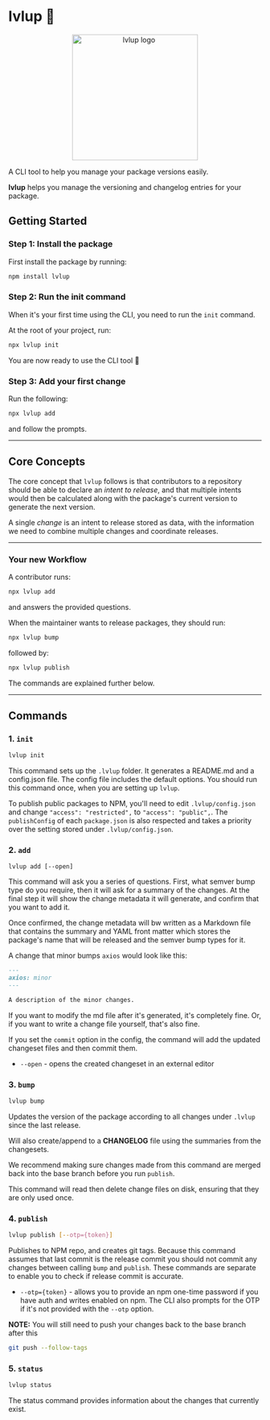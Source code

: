 # lvlup 🎩

<p align="center">
  <img src="https://i.ibb.co/Z8cNZVZ/level-up.png" width="250" alt="lvlup logo" />
</p>

A CLI tool to help you manage your package versions easily.

**lvlup** helps you manage the versioning and changelog entries for your package.

## Getting Started

### Step 1: Install the package

First install the package by running:

```bash
npm install lvlup
```

### Step 2: Run the init command

When it's your first time using the CLI, you need to run the `init` command.

At the root of your project, run:

```bash
npx lvlup init
```

You are now ready to use the CLI tool 🙂

### Step 3: Add your first change

Run the following:

```bash
npx lvlup add
```

and follow the prompts.

---

## Core Concepts

The core concept that `lvlup` follows is that contributors to a repository should be able to declare an _intent to release_, and that multiple intents would then be calculated along with the package's current version to generate the next version.

A single _change_ is an intent to release stored as data, with the information we need to combine multiple changes and coordinate releases.

---

### Your new Workflow

A contributor runs:

```bash
npx lvlup add
```

and answers the provided questions.

When the maintainer wants to release packages, they should run:

```bash
npx lvlup bump
```

followed by:

```bash
npx lvlup publish
```

The commands are explained further below.

---

## Commands

### 1. `init`

```bash
lvlup init
```

This command sets up the `.lvlup` folder. It generates a README.md and a config.json file. The config file includes the default options. You should run this command once, when you are setting up `lvlup`.

To publish public packages to NPM, you'll need to edit `.lvlup/config.json` and change `"access": "restricted",` to `"access": "public",`. The `publishConfig` of each `package.json` is also respected and takes a priority over the setting stored under `.lvlup/config.json`.

### 2. `add`

```
lvlup add [--open]
```

This command will ask you a series of questions. First, what semver bump type do you require, then it will ask for a summary of the changes. At the final step it will show the change metadata it will generate, and confirm that you want to add it.

Once confirmed, the change metadata will bw written as a Markdown file that contains the summary and YAML front matter which stores the package's name that will be released and the semver bump types for it.

A change that minor bumps `axios` would look like this:

```md
---
axios: minor
---

A description of the minor changes.
```

If you want to modify the md file after it's generated, it's completely fine. Or, if you want to write a change file yourself, that's also fine.

If you set the `commit` option in the config, the command will add the updated changeset files and then commit them.

- `--open` - opens the created changeset in an external editor

### 3. `bump`

```bash
lvlup bump
```

Updates the version of the package according to all changes under `.lvlup` since the last release.

Will also create/append to a **CHANGELOG** file using the summaries from the changesets.

We recommend making sure changes made from this command are merged back into the base branch before you run `publish`.

This command will read then delete change files on disk, ensuring that they are only used once.

### 4. `publish`

```bash
lvlup publish [--otp={token}]
```

Publishes to NPM repo, and creates git tags. Because this command assumes that last commit is the release commit you should not commit any changes between calling `bump` and `publish`. These commands are separate to enable you to check if release commit is accurate.

- `--otp={token}` - allows you to provide an npm one-time password if you have auth and writes enabled on npm. The CLI also prompts for the OTP if it's not provided with the `--otp` option.

**NOTE:** You will still need to push your changes back to the base branch after this

```bash
git push --follow-tags
```

### 5. `status`

```bash
lvlup status
```

The status command provides information about the changes that currently exist.

<!-- - `--verbose` - use if you want to know the new versions, and get a link to the relevant changeset summary. -->
